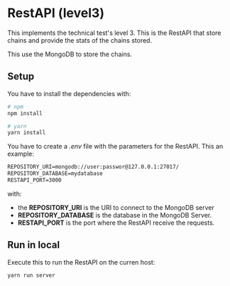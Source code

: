 # RestAPI (level3)
This implements the technical test's level 3. This is the RestAPI that store chains and provide the stats of the chains stored.

This use the MongoDB to store the chains.

## Setup
You have to install the dependencies with:
```bash
# npm
npm install

# yarn
yarn install
```

You have to create a *.env* file with the parameters for the RestAPI. This an example:
```txt
REPOSITORY_URI=mongodb://user:passwor@127.0.0.1:27017/
REPOSITORY_DATABASE=mydatabase
RESTAPI_PORT=3000
```
with:
- the **REPOSITORY_URI** is the URI to connect to the MongoDB server
- **REPOSITORY_DATABASE** is the database in the MongoDB Server.
- **RESTAPI_PORT** is the port where the RestAPI receive the requests.

## Run in local
Execute this to run the RestAPI on the curren host:
```bash
yarn run server
```